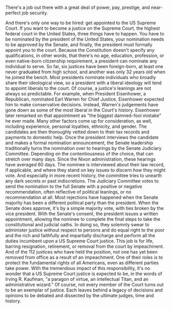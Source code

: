 
There&#39;s a job out there with a great
deal of power, pay, prestige,
and near-perfect job security.

And there&#39;s only one way to be hired:
get appointed to the US Supreme Court.
If you want to become 
a justice on the Supreme Court,
the highest federal court 
in the United States,
three things have to happen.
You have to be nominated by
the president of the United States,
your nomination needs to be
approved by the Senate,
and finally, the president must
formally appoint you to the court.
Because the Constitution doesn&#39;t specify
any qualifications,
in other words, that there&#39;s no age,
education, profession,
or even native-born 
citizenship requirement,
a president can nominate any individual
to serve.
So far, six justices 
have been foreign-born,
at least one never graduated
from high school,
and another was only 32 years old
when he joined the bench.
Most presidents nominate individuals
who broadly share their ideological view,
so a president with a liberal ideology
will tend to appoint 
liberals to the court.
Of course, a justice&#39;s leanings
are not always so predictable.
For example, when President Eisenhower,
a Republican,
nominated Earl Warren for Chief Justice,
Eisenhower expected him
to make conservative decisions.
Instead, Warren&#39;s judgements have gone
down as some of the most liberal
in the Court&#39;s history.
Eisenhower later remarked on that
appointment
as &quot;the biggest damned-fool mistake&quot; 
he ever made.
Many other factors come up
for consideration, as well,
including experience, personal loyalties,
ethnicity, and gender.
The candidates are then thoroughly vetted
down to their tax records
and payments to domestic help.
Once the president interviews 
the candidate
and makes a formal nomination
announcement,
the Senate leadership traditionally
turns the nomination over to hearings
by the Senate Judiciary Committee.
Depending on the contentiousness
of the choice,
that can stretch over many days.
Since the Nixon administration,
these hearings have averaged 60 days.
The nominee is interviewed 
about their law record, if applicable,
and where they stand on key issues
to discern how they might vote.
And especially in more recent history,
the committee tries to unearth
any dark secrets or past indiscretions.
The Judiciary Committee votes to send
the nomination to the full Senate
with a positive 
or negative recommendation,
often reflective of political leanings,
or no recommendation at all.
Most rejections have happened
when the Senate majority
has been a different political 
party than the president.
When the Senate does approve,
it&#39;s by a simple majority vote,
with ties broken by the vice president.
With the Senate&#39;s consent,
the president issues 
a written appointment,
allowing the nominee to complete
the final steps
to take the constitutional 
and judicial oaths.
In doing so,
they solemnly swear to administer 
justice without respect to persons
and do equal right to the poor
and the rich
and faithfully and impartially discharge
and perform all the duties incumbent
upon a US Supreme Court justice.
This job is for life,
barring resignation, retirement,
or removal from the court by impeachment.
And of the 112 justices who have held
the position,
not one has yet been removed from
office as a result of an impeachment.
One of their roles is to protect
the fundamental rights of all Americans,
even as different parties take power.
With the tremendous impact
of this responsibility,
it&#39;s no wonder that a US Supreme 
Court justice is expected to be,
in the words of Irving R. Kaufman,
&quot;a paragon of virtue,
an intellectual Titan,
and an administrative wizard.&quot;
Of course, not every member of the Court
turns out to be an exemplar of justice.
Each leaves behind a legacy
of decisions and opinions
to be debated and dissected
by the ultimate judges,
time and history.

